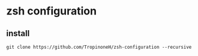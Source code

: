 # zsh configuration

## install

`git clone https://github.com/TropinoneH/zsh-configuration --recursive`
